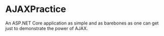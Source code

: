 # AJAXPractice
An ASP.NET Core application as simple and as barebones as one can get just to demonstrate the power of AJAX.
